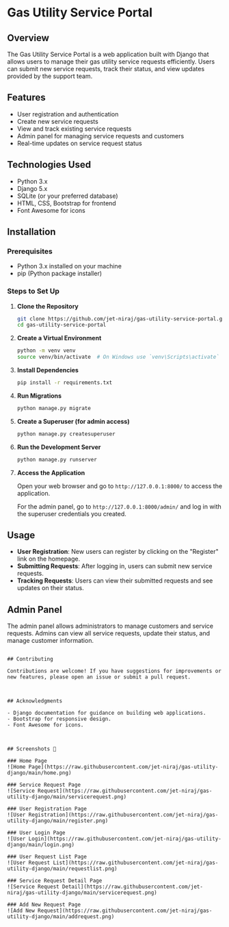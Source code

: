 # Gas Utility Service Portal

## Overview

The Gas Utility Service Portal is a web application built with Django that allows users to manage their gas utility service requests efficiently. Users can submit new service requests, track their status, and view updates provided by the support team.

## Features

- User registration and authentication
- Create new service requests
- View and track existing service requests
- Admin panel for managing service requests and customers
- Real-time updates on service request status

## Technologies Used

- Python 3.x
- Django 5.x
- SQLite (or your preferred database)
- HTML, CSS, Bootstrap for frontend
- Font Awesome for icons

## Installation

### Prerequisites

- Python 3.x installed on your machine
- pip (Python package installer)

### Steps to Set Up

1. **Clone the Repository**

   ```bash
   git clone https://github.com/jet-niraj/gas-utility-service-portal.git
   cd gas-utility-service-portal
   ```

2. **Create a Virtual Environment**

   ```bash
   python -m venv venv
   source venv/bin/activate  # On Windows use `venv\Scripts\activate`
   ```

3. **Install Dependencies**

   ```bash
   pip install -r requirements.txt
   ```

4. **Run Migrations**

   ```bash
   python manage.py migrate
   ```

5. **Create a Superuser (for admin access)**

   ```bash
   python manage.py createsuperuser
   ```

6. **Run the Development Server**

   ```bash
   python manage.py runserver
   ```

7. **Access the Application**

   Open your web browser and go to `http://127.0.0.1:8000/` to access the application.

   For the admin panel, go to `http://127.0.0.1:8000/admin/` and log in with the superuser credentials you created.

## Usage

- **User Registration**: New users can register by clicking on the "Register" link on the homepage.
- **Submitting Requests**: After logging in, users can submit new service requests.
- **Tracking Requests**: Users can view their submitted requests and see updates on their status.

## Admin Panel

The admin panel allows administrators to manage customers and service requests. Admins can view all service requests, update their status, and manage customer information.


```

## Contributing

Contributions are welcome! If you have suggestions for improvements or new features, please open an issue or submit a pull request.



## Acknowledgments

- Django documentation for guidance on building web applications.
- Bootstrap for responsive design.
- Font Awesome for icons.



## Screenshots 📸

### Home Page  
![Home Page](https://raw.githubusercontent.com/jet-niraj/gas-utility-django/main/home.png)

### Service Request Page  
![Service Request](https://raw.githubusercontent.com/jet-niraj/gas-utility-django/main/servicerequest.png)

### User Registration Page  
![User Registration](https://raw.githubusercontent.com/jet-niraj/gas-utility-django/main/register.png)

### User Login Page  
![User Login](https://raw.githubusercontent.com/jet-niraj/gas-utility-django/main/login.png)

### User Request List Page  
![User Request List](https://raw.githubusercontent.com/jet-niraj/gas-utility-django/main/requestlist.png)

### Service Request Detail Page  
![Service Request Detail](https://raw.githubusercontent.com/jet-niraj/gas-utility-django/main/servicerequest.png)

### Add New Request Page  
![Add New Request](https://raw.githubusercontent.com/jet-niraj/gas-utility-django/main/addrequest.png)
